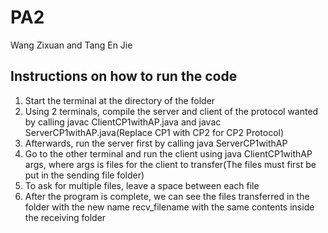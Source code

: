# PA2
Wang Zixuan and Tang En Jie

## Instructions on how to run the code
1. Start the terminal at the directory of the folder
2. Using 2 terminals, compile the server and client of the protocol wanted by calling javac ClientCP1withAP.java and javac ServerCP1withAP.java(Replace CP1 with CP2 for CP2 Protocol)
3. Afterwards, run the server first by calling java ServerCP1withAP
4. Go to the other terminal and run the client using java ClientCP1withAP args, where args is files for the client to transfer(The files must first be put in the sending file folder) 
5. To ask for multiple files, leave a space between each file
6. After the program is complete, we can see the files transferred in the folder with the new name recv_filename with the same contents inside the receiving folder

